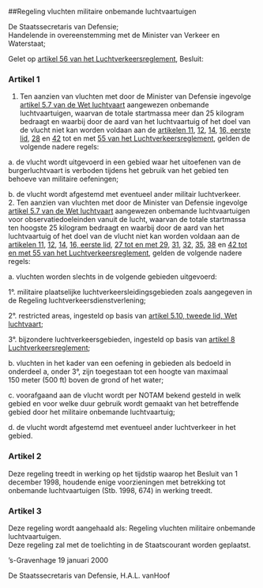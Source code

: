 <meta http-equiv='Content-Type' content='text/html; charset=utf-8' />

##Regeling vluchten militaire onbemande luchtvaartuigen

De Staatssecretaris van Defensie;  
Handelende in overeenstemming met de Minister van Verkeer en Waterstaat;

Gelet op [artikel 56 van het Luchtverkeersreglement](../../../../../../../AMvB/luchtverkeersreglement/BWBR0005775/README.md),
Besluit:    

### Artikel  1  

1.  Ten aanzien van vluchten met door de Minister van Defensie ingevolge [artikel 5.7 van de Wet luchtvaart](../../../../../../../wet/wet/luchtvaart/BWBR0005555/README.md) aangewezen onbemande luchtvaartuigen, waarvan de totale startmassa meer dan 25 kilogram bedraagt en waarbij door de aard van het luchtvaartuig of het doel van de vlucht niet kan worden voldaan aan de [artikelen 11](../../../../../../../AMvB/luchtverkeersreglement/BWBR0005775/README.md), [12](../../../../../../../AMvB/luchtverkeersreglement/BWBR0005775/README.md), [14](../../../../../../../AMvB/luchtverkeersreglement/BWBR0005775/README.md), [16, eerste lid](../../../../../../../AMvB/luchtverkeersreglement/BWBR0005775/README.md), [28](../../../../../../../AMvB/luchtverkeersreglement/BWBR0005775/README.md) en [42](../../../../../../../AMvB/luchtverkeersreglement/BWBR0005775/README.md) tot en met [55 van het Luchtverkeersreglement](../../../../../../../AMvB/luchtverkeersreglement/BWBR0005775/README.md), gelden de volgende nadere regels: 

a. de vlucht wordt uitgevoerd in een gebied waar het uitoefenen van de burgerluchtvaart is verboden tijdens het gebruik van het gebied ten behoeve van militaire oefeningen;  

b. de vlucht wordt afgestemd met eventueel ander militair luchtverkeer.     
2.  Ten aanzien van vluchten met door de Minister van Defensie ingevolge [artikel 5.7 van de Wet luchtvaart](../../../../../../../wet/wet/luchtvaart/BWBR0005555/README.md) aangewezen onbemande luchtvaartuigen voor observatiedoeleinden vanuit de lucht, waarvan de totale startmassa ten hoogste 25 kilogram bedraagt en waarbij door de aard van het luchtvaartuig of het doel van de vlucht niet kan worden voldaan aan de [artikelen 11](../../../../../../../AMvB/luchtverkeersreglement/BWBR0005775/README.md), [12](../../../../../../../AMvB/luchtverkeersreglement/BWBR0005775/README.md), [14](../../../../../../../AMvB/luchtverkeersreglement/BWBR0005775/README.md), [16, eerste lid](../../../../../../../AMvB/luchtverkeersreglement/BWBR0005775/README.md), [27 tot en met 29](../../../../../../../AMvB/luchtverkeersreglement/BWBR0005775/README.md), [31](../../../../../../../AMvB/luchtverkeersreglement/BWBR0005775/README.md), [32](../../../../../../../AMvB/luchtverkeersreglement/BWBR0005775/README.md), [35](../../../../../../../AMvB/luchtverkeersreglement/BWBR0005775/README.md), [38](../../../../../../../AMvB/luchtverkeersreglement/BWBR0005775/README.md) en [42 tot en met 55 van het Luchtverkeersreglement](../../../../../../../AMvB/luchtverkeersreglement/BWBR0005775/README.md), gelden de volgende nadere regels: 

a. vluchten worden slechts in de volgende gebieden uitgevoerd: 

1°. militaire plaatselijke luchtverkeersleidingsgebieden zoals aangegeven in de Regeling luchtverkeersdienstverlening;  

2°. restricted areas, ingesteld op basis van [artikel 5.10, tweede lid, Wet luchtvaart](../../../../../../../wet/wet/luchtvaart/BWBR0005555/README.md);  

3°. bijzondere luchtverkeersgebieden, ingesteld op basis van [artikel 8 Luchtverkeersreglement](../../../../../../../AMvB/luchtverkeersreglement/BWBR0005775/README.md);    

b. vluchten in het kader van een oefening in gebieden als bedoeld in onderdeel a, onder 3°, zijn toegestaan tot een hoogte van maximaal 150 meter (500 ft) boven de grond of het water;  

c. voorafgaand aan de vlucht wordt per NOTAM bekend gesteld in welk gebied en voor welke duur gebruik wordt gemaakt van het betreffende gebied door het militaire onbemande luchtvaartuig;  

d. de vlucht wordt afgestemd met eventueel ander luchtverkeer in het gebied.     

### Artikel  2  

Deze regeling treedt in werking op het tijdstip waarop het Besluit van 1 december 1998, houdende enige voorzieningen met betrekking tot onbemande luchtvaartuigen (Stb. 1998, 674) in werking treedt.  

### Artikel  3  

Deze regeling wordt aangehaald als: Regeling vluchten militaire onbemande luchtvaartuigen.  
Deze regeling zal met de toelichting in de Staatscourant worden geplaatst.   

’s-Gravenhage 
19 januari 2000    

De 
Staatssecretaris van Defensie, 
H.A.L. vanHoof    
